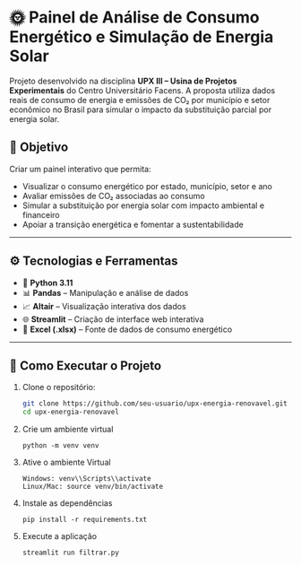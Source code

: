 # 🌞 Painel de Análise de Consumo Energético e Simulação de Energia Solar

Projeto desenvolvido na disciplina **UPX III – Usina de Projetos Experimentais** do Centro Universitário Facens. A proposta utiliza dados reais de consumo de energia e emissões de CO₂ por município e setor econômico no Brasil para simular o impacto da substituição parcial por energia solar.

## 📌 Objetivo

Criar um painel interativo que permita:
- Visualizar o consumo energético por estado, município, setor e ano
- Avaliar emissões de CO₂ associadas ao consumo
- Simular a substituição por energia solar com impacto ambiental e financeiro
- Apoiar a transição energética e fomentar a sustentabilidade

---

## ⚙️ Tecnologias e Ferramentas

- 🐍 **Python 3.11**
- 📊 **Pandas** – Manipulação e análise de dados
- 📈 **Altair** – Visualização interativa dos dados
- 🌐 **Streamlit** – Criação de interface web interativa
- 📑 **Excel (.xlsx)** – Fonte de dados de consumo energético

---

## 🚀 Como Executar o Projeto

1. Clone o repositório:
   ```bash
   git clone https://github.com/seu-usuario/upx-energia-renovavel.git
   cd upx-energia-renovavel

2. Crie um ambiente virtual
   ```
   python -m venv venv
   
3. Ative o ambiente Virtual
   ```
   Windows: venv\\Scripts\\activate
   Linux/Mac: source venv/bin/activate

4. Instale as dependências
   ```
   pip install -r requirements.txt

5. Execute a aplicação
   ```
   streamlit run filtrar.py
